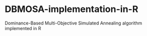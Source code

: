# DBMOSA-implementation-in-R
Dominance-Based Multi-Objective Simulated Annealing algorithm implemented in R

